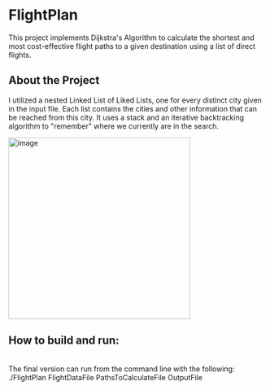 # FlightPlan
This project implements Dijkstra's Algorithm to calculate the shortest and most cost-effective flight paths to a given destination using a list of direct flights.

## About the Project

I utilized a nested Linked List of Liked Lists, one for every distinct city given in the input file. Each list contains the cities and other information that can be reached from this city. It uses a stack and an iterative backtracking algorithm to "remember" where we currently are in the search.   <br>

<img width="357" alt="image" src="https://github.com/user-attachments/assets/f53e74cd-633a-4e1b-a387-3a9c74778dab">

## How to build and run:
<br /> The final version can run from the command line with the following:
<br /> ./FlightPlan FlightDataFile PathsToCalculateFile OutputFile
